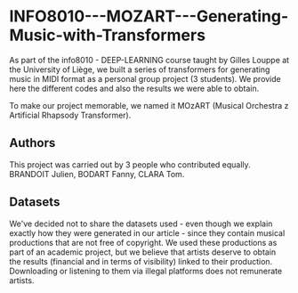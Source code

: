 # INFO8010---MOZART---Generating-Music-with-Transformers
As part of the info8010 - DEEP-LEARNING course taught by Gilles Louppe at the University of Liège, we built a series of transformers for generating music in MIDI format as a personal group project (3 students).  We provide here the different codes and also the results we were able to obtain.

To make our project memorable, we named it MOzART (Musical Orchestra z Artificial Rhapsody Transformer).

## Authors

This project was carried out by 3 people who contributed equally.
BRANDOIT Julien,
BODART Fanny,
CLARA Tom.

## Datasets

We've decided not to share the datasets used - even though we explain exactly how they were generated in our article - since they contain musical productions that are not free of copyright. We used these productions as part of an academic project, but we believe that artists deserve to obtain the results (financial and in terms of visibility) linked to their production. Downloading or listening to them via illegal platforms does not remunerate artists.
